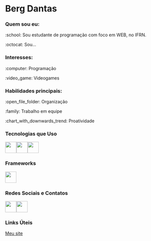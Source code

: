 <h1> Berg Dantas</h1>

<h3>Quem sou eu:</h3>
<p>:school: Sou estudante de programação com foco em WEB, no IFRN.</p>
<p> :octocat: Sou... </p>

<h3>Interesses:</h3>
<p>:computer: Programação</p>
<p>:video_game: Videogames</p>

<h3>Habilidades principais:</h3> 
<p> :open_file_folder: Organização</p>
<p> :family: Trabalho em equipe</p>
<p> :chart_with_downwards_trend: Proatividade</p>


<h3>Tecnologias que Uso</h3>

<img src="https://cdn.jsdelivr.net/gh/devicons/devicon@latest/icons/html5/html5-original-wordmark.svg" width=36 height=36 /><img src="https://cdn.jsdelivr.net/gh/devicons/devicon@latest/icons/css3/css3-original-wordmark.svg" width=36 height=36 /><img src="https://cdn.jsdelivr.net/gh/devicons/devicon@latest/icons/javascript/javascript-original.svg" width=36 height=36 />
                    

<h3>Frameworks</h3>
<img src="https://cdn.jsdelivr.net/gh/devicons/devicon@latest/icons/react/react-original-wordmark.svg" width=36 height=36 />
          
<h3>Redes Sociais e Contatos</h3>
<a href="www.facebook.com"> <img src="https://cdn.jsdelivr.net/gh/devicons/devicon@latest/icons/facebook/facebook-original.svg" width=36 height=36 /></a><a href="http://github.com/bergdantas"><img src="https://cdn.jsdelivr.net/gh/devicons/devicon@latest/icons/github/github-original-wordmark.svg" width=36 height=36 /></a>
                    
<h3>Links Úteis</h3>
<a href="www.bergdantas.com">Meu site </a>